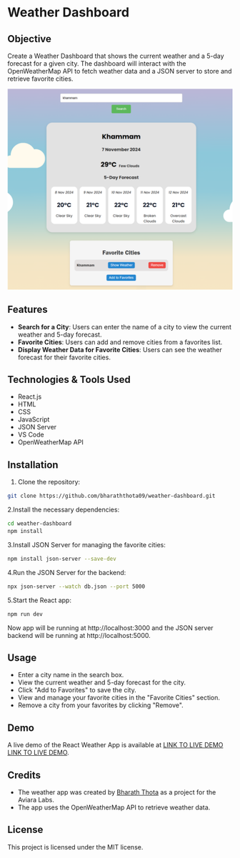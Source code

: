 # Weather Dashboard

## Objective

Create a Weather Dashboard that shows the current weather and a 5-day forecast for a given city. The dashboard will interact with the OpenWeatherMap API to fetch weather data and a JSON server to store and retrieve favorite cities.

<img src="./public/localhost_5173_%20(2).png" alt="Sample image" width="100%" height="60%"/>

## Features

- **Search for a City**: Users can enter the name of a city to view the current weather and 5-day forecast.
- **Favorite Cities**: Users can add and remove cities from a favorites list.
- **Display Weather Data for Favorite Cities**: Users can see the weather forecast for their favorite cities.

## Technologies & Tools Used
- React.js
- HTML
- CSS
- JavaScript
- JSON Server
- VS Code
- OpenWeatherMap API

## Installation

1. Clone the repository:
```bash
git clone https://github.com/bharaththota09/weather-dashboard.git
```
2.Install the necessary dependencies:
```bash
cd weather-dashboard
npm install
```
3.Install JSON Server for managing the favorite cities:
```bash
npm install json-server --save-dev
```
4.Run the JSON Server for the backend:
```bash
npx json-server --watch db.json --port 5000
```
5.Start the React app:
```bash
npm run dev
```
Now app will be running at http://localhost:3000 and the JSON server backend will be running at http://localhost:5000.

## Usage
- Enter a city name in the search box.
- View the current weather and 5-day forecast for the city.
- Click "Add to Favorites" to save the city.
- View and manage your favorite cities in the "Favorite Cities" section.
- Remove a city from your favorites by clicking "Remove".

## Demo
A live demo of the React Weather App is available at
<a href="https://weather-dashboard-1-9ufx.onrender.com/" target="_blank">LINK TO LIVE DEMO</a>
[LINK TO LIVE DEMO](https://weather-dashboard-1-9ufx.onrender.com/).

## Credits
- The weather app was created by [Bharath Thota](https://github.com/bharaththota09) as a  project for the Aviara Labs.
- The app uses the OpenWeatherMap API to retrieve weather data.

## License
This project is licensed under the MIT license.
